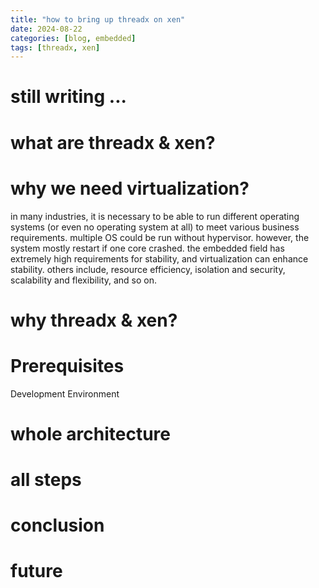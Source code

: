 ```yaml
---
title: "how to bring up threadx on xen"
date: 2024-08-22
categories: [blog, embedded]
tags: [threadx, xen]
---
```


# still writing ...

# what are threadx & xen?

# why we need virtualization?
in many industries, it is necessary to be able to run different operating systems (or even no operating system at all) to meet various business requirements. multiple OS could be run without hypervisor. however, the system mostly restart if one core crashed. the embedded field has extremely high requirements for stability, and virtualization can enhance stability.
others include, resource efficiency, isolation and security, scalability and flexibility, and so on.
# why threadx & xen?

# Prerequisites
Development Environment

# whole architecture

# all steps

# conclusion

# future